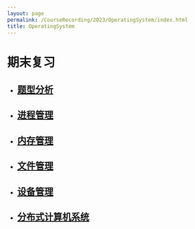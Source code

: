 ```yaml
---
layout: page
permalink: /CourseRecording/2023/OperatingSystem/index.html
title: OperatingSystem
---
```



# 期末复习

- ## [题型分析](https://CRYoushiwo.github.io/CourseRecording/2023/OperatingSystem/QA)

- ## [进程管理](https://CRYoushiwo.github.io/CourseRecording/2023/OperatingSystem/Chapter2)

- ## [内存管理](https://CRYoushiwo.github.io/CourseRecording/2023/OperatingSystem/Chapter3)

- ## [文件管理](https://CRYoushiwo.github.io/CourseRecording/2023/OperatingSystem/Chapter4)

- ## [设备管理](https://CRYoushiwo.github.io/CourseRecording/2023/OperatingSystem/Chapter5)

- ## [分布式计算机系统 ](https://CRYoushiwo.github.io/CourseRecording/2023/OperatingSystem/Chapter6)